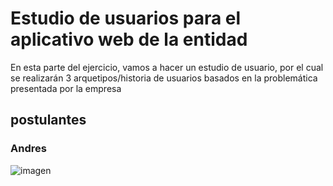 # Estudio de usuarios para el aplicativo web de la entidad
En esta parte del ejercicio, vamos a hacer un estudio de usuario, por el cual se realizarán 3 arquetipos/historia de usuarios basados en la problemática presentada por la empresa

## postulantes

### Andres
![imagen]()
